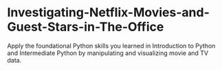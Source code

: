 # Investigating-Netflix-Movies-and-Guest-Stars-in-The-Office
Apply the foundational Python skills you learned in Introduction to Python and Intermediate Python by manipulating and visualizing movie and TV data.


